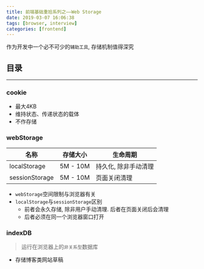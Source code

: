 ```yaml
---
title: 前端基础重拾系列之——Web Storage
date: 2019-03-07 16:06:38
tags: [browser, interview]
categories: [frontend]
---
```


作为开发中一个必不可少的`辅助工具`, 存储机制值得深究


<!-- more -->


## 目录

------

### cookie

- 最大4KB
- 维持状态、传递状态的载体
- 不作存储

### webStorage

| 名称           | 存储大小 | 生命周期             |
| -------------- | -------- | -------------------- |
| localStorage   | 5M - 10M | 持久化, 除非手动清理 |
| sessionStorage | 5M - 10M | 页面关闭清理         |

- `webStorage`空间限制与浏览器有关
- `localStorage`与`sessionStorage`区别
  - 前者会永久存储, 除非用户手动清理. 后者在页面关闭后会清理
  - 后者必须在同一个浏览器窗口打开

### indexDB

> 运行在浏览器上的`非关系型`数据库

- 存储博客类网站草稿
